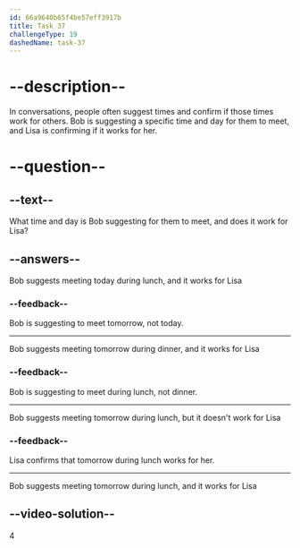 ```yaml
---
id: 66a9640b65f4be57eff3917b
title: Task 37
challengeType: 19
dashedName: task-37
---
```

<!--
AUDIO REFERENCE:
Lisa: I can help you sign up. When are you available to go over the form?
Bob: How about tomorrow during lunch?
Lisa: Works for me.
-->

# --description--

In conversations, people often suggest times and confirm if those times work for others. Bob is suggesting a specific time and day for them to meet, and Lisa is confirming if it works for her.

# --question--

## --text--

What time and day is Bob suggesting for them to meet, and does it work for Lisa?

## --answers--

Bob suggests meeting today during lunch, and it works for Lisa

### --feedback--

Bob is suggesting to meet tomorrow, not today.

---

Bob suggests meeting tomorrow during dinner, and it works for Lisa

### --feedback--

Bob is suggesting to meet during lunch, not dinner.

---

Bob suggests meeting tomorrow during lunch, but it doesn't work for Lisa

### --feedback--

Lisa confirms that tomorrow during lunch works for her.

---

Bob suggests meeting tomorrow during lunch, and it works for Lisa

## --video-solution--

4
